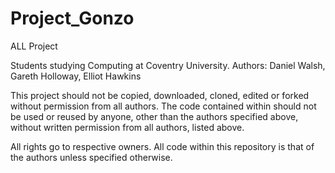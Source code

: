 # Project_Gonzo
ALL Project

Students studying Computing at Coventry University.
Authors:
Daniel Walsh,
Gareth Holloway,
Elliot Hawkins

This project should not be copied, downloaded, cloned, edited or forked without permission from all authors.
The code contained within should not be used or reused by anyone, other than the authors specified above, without written permission from all authors, listed above.

All rights go to respective owners.
All code within this repository is that of the authors unless specified otherwise.
